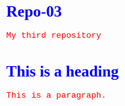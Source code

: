 # Repo-03
My third repository

<!DOCTYPE html>
<html>
<head>
<style>
h1 {
  color: blue;
  font-family: verdana;
  font-size: 300%;

}
p  {
  color: red;
  font-family: courier;
  font-size: 160%;
}
</style>
</head>
<body>

<h1>This is a heading</h1>
<p>This is a paragraph.</p>

</body>
</html>

